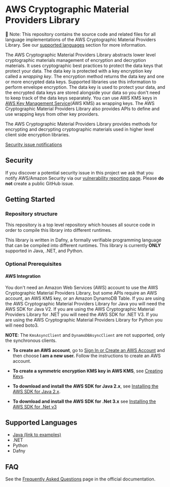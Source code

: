 # AWS Cryptographic Material Providers Library

📣 Note: This repository contains the source code and related files for all
language implementations of the AWS Cryptographic Material Providers Library.
See our [supported languages](#supported-languages) section for more information.

The AWS Cryptographic Material Providers Library abstracts lower level cryptographic materials management of encryption and decryption materials.
It uses cryptographic best practices to protect the data keys that protect your data.
The data key is protected with a key encryption key called a _wrapping key_.
The encryption method returns the data key and one or more encrypted data keys.
Supported libraries use this information to perform envelope encryption.
The data key is used to protect your data,
and the encrypted data keys are stored alongside your data
so you don't need to keep track of the data keys separately.
You can use AWS KMS keys in [AWS Key Management Service](https://aws.amazon.com/kms/)(AWS KMS) as wrapping keys.
The AWS Cryptographic Material Providers Library
also provides APIs to define and use wrapping keys from other key providers.

The AWS Cryptographic Material Providers Library provides methods for encrypting and decrypting cryptographic materials used in higher level client side encryption libraries.

[Security issue notifications](./CONTRIBUTING.md#security-issue-notifications)

## Security

If you discover a potential security issue in this project
we ask that you notify AWS/Amazon Security via our
[vulnerability reporting page](http://aws.amazon.com/security/vulnerability-reporting/).
Please **do not** create a public GitHub issue.

## Getting Started

### Repository structure

This repository is a top level repository which houses all source code in order to compile this library into
different runtimes.

This library is written in Dafny, a formally verifiable programming language that can be compiled into
different runtimes. This library is currently **ONLY** supported in Java, .NET, and Python.

### Optional Prerequisites

#### AWS Integration

You don't need an Amazon Web Services (AWS) account to use the AWS Cryptographic Material Providers Library,
but some APIs require an AWS account, an AWS KMS key, or an Amazon DynamoDB Table.
If you are using the AWS Cryptographic Material Providers Library for Java you will need the AWS SDK for Java V2.
If you are using the AWS Cryptographic Material Providers Library for .NET you will need the AWS SDK for .NET V3.
If you are using the AWS Cryptographic Material Providers Library for Python you will need boto3.

**NOTE**: The `KmsAsyncClient` and `DynamoDBAsyncClient` are not supported, only the synchronous clients.

- **To create an AWS account**, go to [Sign In or Create an AWS Account](https://portal.aws.amazon.com/gp/aws/developer/registration/index.html) and then choose **I am a new user.** Follow the instructions to create an AWS account.

- **To create a symmetric encryption KMS key in AWS KMS**, see [Creating Keys](https://docs.aws.amazon.com/kms/latest/developerguide/create-keys.html).

- **To download and install the AWS SDK for Java 2.x**, see [Installing the AWS SDK for Java 2.x](https://docs.aws.amazon.com/sdk-for-java/v2/developer-guide/getting-started.html).
- **To download and install the AWS SDK for .Net 3.x** see [Installing the AWS SDK for .Net v3](https://docs.aws.amazon.com/sdk-for-net/v3/developer-guide/welcome.html)

## Supported Languages

- [Java (link to examples)](https://github.com/aws/aws-cryptographic-material-providers-library/tree/main/AwsCryptographicMaterialProviders/runtimes/java/src/examples)
- .NET
- Python
- Dafny

## FAQ

See the [Frequently Asked Questions](https://docs.aws.amazon.com/encryption-sdk/latest/developer-guide/faq.html) page in the official documentation.
